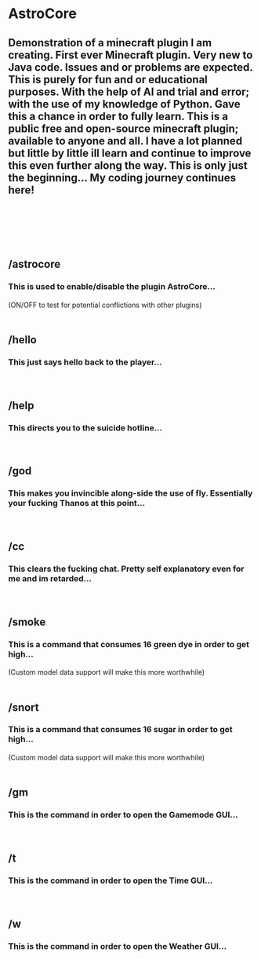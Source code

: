 # AstroCore
## Demonstration of a minecraft plugin I am creating. First ever Minecraft plugin. Very new to Java code. Issues and or problems are expected. This is purely for fun and or educational purposes. With the help of AI and trial and error; with the use of my knowledge of Python. Gave this a chance in order to fully learn. This is a public free and open-source minecraft plugin; available to anyone and all. I have a lot planned but little by little ill learn and continue to improve this even further along the way. This is only just the beginning...      My coding journey continues here!
ㅤㅤㅤㅤㅤㅤㅤㅤㅤㅤㅤㅤㅤㅤㅤㅤㅤㅤㅤㅤㅤㅤㅤㅤㅤㅤㅤㅤㅤㅤ
ㅤㅤㅤㅤㅤㅤㅤㅤㅤㅤㅤㅤㅤㅤㅤㅤㅤㅤㅤㅤㅤㅤㅤㅤㅤㅤㅤㅤㅤㅤ
ㅤㅤㅤㅤㅤㅤㅤㅤㅤㅤㅤㅤㅤㅤㅤㅤㅤㅤㅤㅤㅤㅤㅤㅤㅤㅤㅤㅤㅤㅤ
ㅤㅤㅤㅤㅤㅤㅤㅤㅤㅤㅤㅤㅤㅤㅤㅤㅤㅤㅤㅤㅤㅤㅤㅤㅤㅤㅤㅤㅤㅤ
ㅤㅤㅤㅤㅤㅤㅤㅤㅤㅤㅤㅤㅤㅤㅤㅤㅤㅤㅤㅤㅤㅤㅤㅤㅤㅤㅤㅤㅤㅤ
## /astrocore
### This is used to enable/disable the plugin AstroCore...
(ON/OFF to test for potential conflictions with other plugins)
ㅤㅤㅤㅤㅤㅤㅤㅤㅤㅤㅤㅤㅤㅤㅤㅤㅤㅤㅤㅤㅤㅤㅤㅤ
## /hello
### This just says hello back to the player...
ㅤㅤㅤㅤㅤㅤㅤㅤㅤㅤㅤㅤㅤㅤㅤㅤㅤㅤㅤㅤㅤㅤㅤㅤ
## /help
### This directs you to the suicide hotline...
ㅤㅤㅤㅤㅤㅤㅤㅤㅤㅤ
## /god
### This makes you invincible along-side the use of fly. Essentially your fucking Thanos at this point...
ㅤㅤㅤㅤㅤㅤㅤㅤㅤㅤ
## /cc
### This clears the fucking chat. Pretty self explanatory even for me and im retarded...
ㅤㅤㅤㅤㅤㅤㅤㅤㅤㅤ
## /smoke
### This is a command that consumes 16 green dye in order to get high... 
(Custom model data support will make this more worthwhile)
ㅤㅤㅤㅤㅤㅤㅤㅤㅤㅤ
## /snort
### This is a command that consumes 16 sugar in order to get high... 
(Custom model data support will make this more worthwhile)
ㅤㅤㅤㅤㅤㅤㅤㅤㅤㅤ
## /gm
### This is the command in order to open the Gamemode GUI...
ㅤㅤㅤㅤㅤㅤㅤㅤㅤㅤ
## /t
### This is the command in order to open the Time GUI...
ㅤㅤㅤㅤㅤㅤㅤㅤㅤㅤ
## /w
### This is the command in order to open the Weather GUI...
ㅤㅤㅤㅤㅤㅤㅤㅤㅤㅤ
